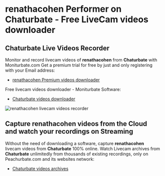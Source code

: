 # renathacohen Performer on Chaturbate - Free LiveCam videos downloader

## Chaturbate Live Videos Recorder

Monitor and record livecam videos of **renathacohen** from **Chaturbate** with Moniturbate.com
Get a premium trial for free by just and only registering with your Email address:
* [renathacohen Premium videos downloader](https://moniturbate.com/request-demo-licence-key.html)

Free livecam videos downloader - Moniturbate Software:
* [Chaturbate videos downloader](https://moniturbate.com/moniturbate-download-software.html)

![renathacohen livecam videos recorder](https://peachurnet.com/templates/moniturbate-software.png)


## Capture renathacohen videos from the Cloud and watch your recordings on Streaming

Without the need of downloading a software, capture **renathacohen** livecam videos from **Chaturbate** 100% online.
Watch Livecam archives from **Chaturbate** unlimitedly from thousands of existing recordings, only on Peachurbate.com and its websites network:
* [Chaturbate videos archives](https://peachurnet.com/)